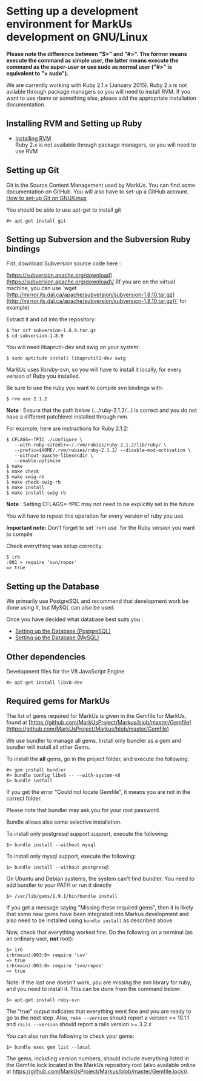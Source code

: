 Setting up a development environment for MarkUs development on GNU/Linux
========================================================================

**Please note the difference between "$\>" and "\#\>". The former means execute the command as simple user, the latter means execute the command as the super-user or use sudo as normal user ("\#\>" is equivalent to "\> sudo").**

We are currently working with Ruby 2.1.x (January 2015).  Ruby 2.x is not avilable through package managers so you will need to install RVM.  If you want to use rbenv or something else, please add the appropriate installation documentation.

Installing RVM and Setting up Ruby
-----------------------------------
- [Installing RVM](RVM)  
        Ruby 2.x is not available through package managers, so you will need to use RVM
    



Setting up Git
--------------

Git is the Source Content Management used by MarkUs. You can find some documentation on GitHub. You will also have to set-up a GitHub account. [How to set-up Git on GNU/Linux](http://help.github.com/linux-set-up-git)

You should be able to use apt-get to install git

    #> apt-get install git



Setting up Subversion and the Subversion Ruby bindings
---------------------------------------------------------------------------

Fist, download Subversion source code here :

[https://subversion.apache.org/download](https://subversion.apache.org/download)/ (If you are on the virtual machine, you can use \`wget [http://mirror.its.dal.ca/apache/subversion/subversion-1.8.10.tar.gz](http://mirror.its.dal.ca/apache/subversion/subversion-1.8.10.tar.gz)\` for example)

Extract it and cd into the repository:

    $ tar xzf subversion-1.8.9.tar.gz
    $ cd subversion-1.8.9

You will need libaprutil-dev and swig on your system:

    $ sudo aptitude install libaprutil1-dev swig
    
MarkUs uses libruby-svn, so you will have to install it locally, for every version of Ruby you installed.

Be sure to use the ruby you want to compile svn bindings with:

    $ rvm use 2.1.2

**Note** : Ensure that the path below (.../ruby-2.1.2/...) is correct and you do not have a different patchlevel installed through rvm.

For example, here are instructions for Ruby 2.1.2:

    $ CFLAGS=-fPIC ./configure \
       --with-ruby-sitedir=~/.rvm/rubies/ruby-2.1.2/lib/ruby/ \
       --prefix=$HOME/.rvm/rubies/ruby-2.1.2/ --disable-mod-activation \
       --without-apache-libexecdir \
       --enable-optimize
    $ make
    $ make check
    $ make swig-rb
    $ make check-swig-rb
    $ make install
    $ make install-swig-rb

**Note** : Setting CFLAGS=-fPIC may not need to be explicitly set in the future

You will have to repeat this operation for every version of ruby you use.

**Important note:** Don't forget to set \`rvm use\` for the Ruby version you want to compile

Check everything was setup correctly:

    $ irb
    :001 > require 'svn/repos'
    => true  


Setting up the Database
-----------------------
We primarily use PostgreSQL and recommend that development work be done using it, but MySQL can also be used.

Once you have decided what database best suits you :

-   [Setting up the Database (PostgreSQL)](SettingUpPostgreSQL)
-   [Setting up the Database (MySQL)](SettingUpMySQL)

Other dependencies
-------------------
 Development files for the V8 JavaScript Engine 
 
    #> apt-get install libv8-dev


Required gems for MarkUs
------------------------

The list of gems required for MarkUs is given in the Gemfile for MarkUs, found at [https://github.com/MarkUsProject/Markus/blob/master/Gemfile](https://github.com/MarkUsProject/Markus/blob/master/Gemfile)

We use bundler to manage all gems. Install only bundler as a gem and bundler will install all other Gems.

To install the **all** gems, go in the project folder, and execute the following:

    #> gem install bundler
    #> bundle config libv8 -- --with-system-v8
    $> bundle install

If you get the error "Could not locate Gemfile", it means you are not in the correct folder.

Please note that bundler may ask you for your root password.

Bundle allows also some selective installation.

To install only postgresql support support, execute the following:

    $> bundle install --without mysql

To install only mysql support, execute the following:

    $> bundle install --without postgresql

On Ubuntu and Debian systems, the system can't find bundler. You need to add bundler to your PATH or run it directly

    $> /var/lib/gems/1.9.1/bin/bundle install

If you get a message saying "Missing these required gems", then it is likely that some new gems have been integrated into Markus development and also need to be installed using `bundle install` as described above.

Now, check that everything worked fine. Do the following on a terminal (as an ordinary user, **not** root):

    $> irb
    irb(main):003:0> require 'csv'
    => true
    irb(main):003:0> require 'svn/repos'
    => true

Note: if the last one doesn't work, you are missing the svn library for ruby, and you need to install it. This can be done from the command below:

    $> apt-get install ruby-svn

The "true" output indicates that everything went fine and you are ready to go to the next step. Also, `rake --version` should report a version \>= 10.1.1 and `rails --version` should report a rails version \>= 3.2.x

You can also run the following to check your gems:

    $> bundle exec gem list --local

The gems, including version numbers, should include everything listed in the Gemfile.lock located in the MarkUs repository root (also available online at [https://github.com/MarkUsProject/Markus/blob/master/Gemfile.lock)](https://github.com/MarkUsProject/Markus/blob/master/Gemfile.lock)).

